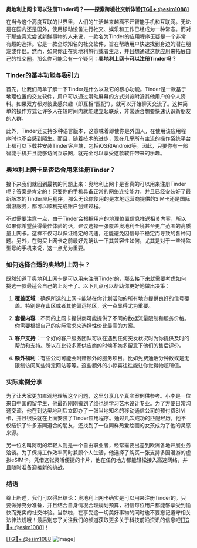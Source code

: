 **奥地利上网卡可以注册Tinder吗？——探索跨境社交新体验[[TG💪+ @esim1088](https://t.me/s/esim1088)]**

在当今这个高度互联的世界里，人们的生活越来越离不开智能手机和互联网。无论是在国内还是国外，使用移动设备进行社交、娱乐和工作已经成为一种常态。而对于那些喜欢尝试新鲜事物的人来说，一款名为Tinder的应用程序无疑是一个非常有趣的选择。它是一款全球知名的社交软件，旨在帮助用户快速找到身边的潜在朋友或伴侣。然而，如果你正在奥地利旅行或者生活，并且想通过这款应用来拓展自己的社交圈，那么你可能会有一个疑问：**奥地利上网卡可以注册Tinder吗？**

### Tinder的基本功能与吸引力

首先，让我们简单了解一下Tinder是什么以及它的核心功能。Tinder是一款基于地理位置的交友软件，用户可以通过滑动屏幕的方式浏览附近其他用户的个人资料。如果双方都对彼此感兴趣（即互相“匹配”），就可以开始聊天交流了。这种简单的操作方式让许多人在短时间内就能建立起联系，非常适合想要快速认识新朋友的人群。

此外，Tinder还支持多种语言版本，这意味着即使你是外国人，在使用该应用程序时也不会感到陌生。而且，随着技术的进步，现在几乎所有主流的操作系统平台上都可以下载并安装Tinder客户端，包括iOS和Android等。因此，只要你有一部智能手机并且能够访问互联网，就完全可以享受这款软件带来的乐趣。

### 奥地利上网卡是否适合用来注册Tinder？

接下来我们就回到最初的问题上来：奥地利上网卡是否真的可以用来注册Tinder呢？答案是肯定的！只要你的手机具备正常的网络连接能力，并且已经安装好了最新版本的Tinder应用程序，那么无论你使用的是本地运营商提供的SIM卡还是国际漫游服务，都可以顺利完成账户创建过程。

不过需要注意一点，由于Tinder会根据用户的地理位置信息推送相关内容，所以如果你希望获得最佳体验的话，建议选择一张覆盖奥地利全境甚至更广范围的高质量上网卡。这样不仅可以保证稳定的网速，还能避免因信号不稳定而导致的各种问题。另外，在购买上网卡之前最好先确认一下其兼容性如何，尤其是对于一些特殊型号的手机来说，这一点尤为重要。

### 如何选择合适的奥地利上网卡？

既然知道了奥地利上网卡是可以用来注册Tinder的，那么接下来就需要考虑如何挑选一款最适合自己的上网卡了。以下几点可以帮助你更好地做出决策：

1. **覆盖区域**：确保所选的上网卡能够在你计划活动的所有地方提供良好的信号覆盖。特别是在山区或者其他偏远地区，这一点显得尤为重要。
   
2. **套餐内容**：不同的上网卡提供商可能提供了不同的数据流量限制和服务价格。你需要根据自己的实际需求来选择性价比最高的方案。
   
3. **客户支持**：一个好的客户服务团队可以在遇到任何突发状况时为你提供及时的帮助和支持。所以在比较多家供应商的时候不妨多留意下他们的售后评价。
   
4. **额外福利**：有些公司可能会附赠额外的服务项目，比如免费通话分钟数或是无限制访问某些特定网站等等。这些额外的小惊喜往往能让你觉得物超所值。

### 实际案例分享

为了让大家更加直观地理解这个问题，这里分享几个真实案例供参考。小李是一位来自中国的留学生，他最近刚刚搬到了维也纳学习艺术设计专业。为了方便日常沟通交流，他在到达奥地利后立即办了一张当地知名的移动通信公司的预付费SIM卡，并且很快就在上面安装了Tinder应用程序。通过几次成功的匹配经历，他不仅结识了许多志同道合的朋友，还找到了一位同样热爱绘画的女孩成为了他的灵感来源。

另一位名叫阿明的年轻人则是一个自由职业者，经常需要出差到欧洲各地开展业务洽谈。为了保持工作效率同时兼顾个人生活，他选择了购买一张支持多国漫游的虚拟eSIM卡。凭借这张灵活便捷的卡片，他在任何地方都能轻松接入高速网络，并且随时准备迎接新的挑战。

### 结语

综上所述，我们可以得出结论：奥地利上网卡确实是可以用来注册Tinder的。只要做好充分准备，并且结合自身情况合理规划预算，相信每位用户都能够享受到愉快而充实的社交体验。当然啦，在享受这一切美好事物的同时也不要忘记遵守相关法律法规哦！最后别忘了关注我们的频道获取更多关于科技前沿资讯的信息吧[[TG💪+ @esim1088](https://t.me/s/esim1088)]！

[[TG💪+ @esim1088](https://t.me/s/esim1088) ![Image](https://i.postimg.cc/4NQfJmqS/Snipaste-2025-05-13-00-14-12.png)]